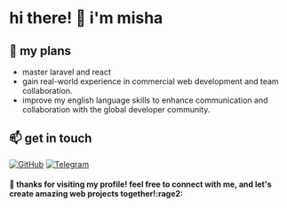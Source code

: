 # hi there! :wave: i'm misha
 
## :dart: my plans
- master laravel and react
- gain real-world experience in commercial web development and team collaboration.
- improve my english language skills to enhance communication and collaboration with the global developer community.

## :mailbox: get in touch

[![GitHub](https://img.shields.io/badge/GitHub-Profile-blue?logo=github&style=flat-square&logoColor=white)](https://github.com/mishkozyr)
[![Telegram](https://img.shields.io/badge/Telegram-Chat-blue?logo=telegram&style=flat-square&logoColor=white)](https://t.me/mishkozyr)


#### :pray: thanks for visiting my profile! feel free to connect with me, and let's create amazing web projects together!:rage2:
